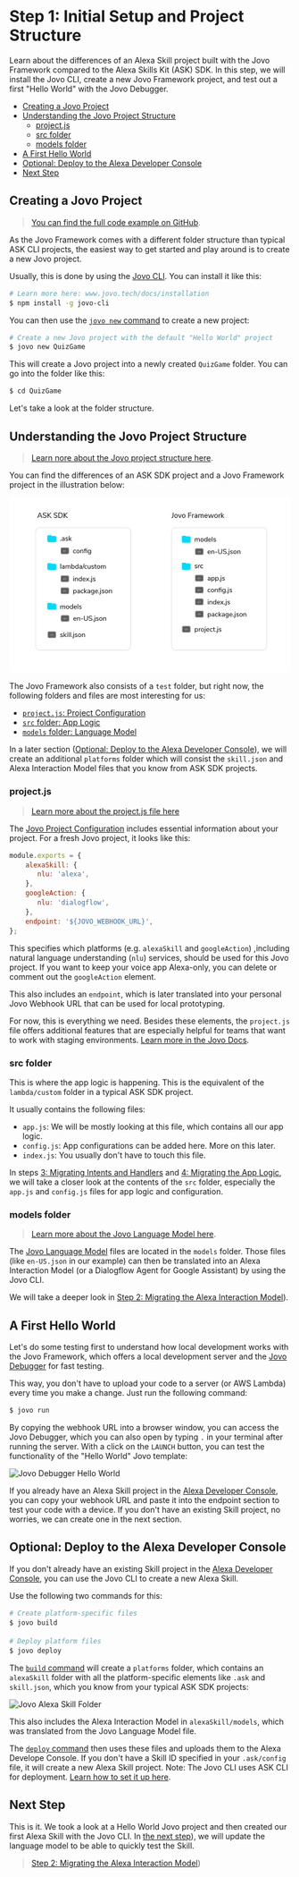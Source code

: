 # Step 1: Initial Setup and Project Structure

Learn about the differences of an Alexa Skill project built with the Jovo Framework compared to the Alexa Skills Kit (ASK) SDK. In this step, we will install the Jovo CLI, create a new Jovo Framework project, and test out a first "Hello World" with the Jovo Debugger.

* [Creating a Jovo Project](#creating-a-jovo-project)
* [Understanding the Jovo Project Structure](#understanding-the-jovo-project-structure)
   * [project.js](#projectjs)
   * [src folder](#src-folder)
   * [models folder](#models-folder)
* [A First Hello World](#a-first-hello-world)
* [Optional: Deploy to the Alexa Developer Console](#optional:-deploy-to-the-alexa-developer-console)
* [Next Step](#next-step)

## Creating a Jovo Project

> [You can find the full code example on GitHub](https://github.com/jovotech/skill-sample-nodejs-quiz-game/).

As the Jovo Framework comes with a different folder structure than typical ASK CLI projects, the easiest way to get started and play around is to create a new Jovo project.

Usually, this is done by using the [Jovo CLI](https://www.jovo.tech/docs/cli). You can install it like this:

```sh
# Learn more here: www.jovo.tech/docs/installation
$ npm install -g jovo-cli
```

You can then use the [`jovo new` command](https://www.jovo.tech/docs/cli/new) to create a new project:

```sh
# Create a new Jovo project with the default "Hello World" project
$ jovo new QuizGame
```

This will create a Jovo project into a newly created `QuizGame` folder. You can go into the folder like this:

```sh
$ cd QuizGame
```

Let's take a look at the folder structure.

## Understanding the Jovo Project Structure

> [Learn nore about the Jovo project structure here](https://www.jovo.tech/docs/project-structure).

You can find the differences of an ASK SDK project and a Jovo Framework project in the illustration below:

![ASK SDK vs Jovo Framework Folder Structures](./img/ask-sdk-vs-jovo-folder-structure.jpg)

The Jovo Framework also consists of a `test` folder, but right now, the following folders and files are most interesting for us:

* [`project.js`: Project Configuration](#projectjs)
* [`src` folder: App Logic](#src-folder)
* [`models` folder: Language Model](#models-folder)

In a later section ([Optional: Deploy to the Alexa Developer Console](#optional:-deploy-to-the-alexa-developer-console)), we will create an additional `platforms` folder which will consist the `skill.json` and Alexa Interaction Model files that you know from ASK SDK projects.

### project.js

> [Learn more about the project.js file here](https://www.jovo.tech/docs/project-js)

The [Jovo Project Configuration](https://www.jovo.tech/docs/project-js) includes essential information about your project. For a fresh Jovo project, it looks like this:

```js
module.exports = {
    alexaSkill: {
       nlu: 'alexa',
    },
    googleAction: {
       nlu: 'dialogflow',
    },
    endpoint: '${JOVO_WEBHOOK_URL}',
};
```

This specifies which platforms (e.g. `alexaSkill` and `googleAction`) ,including natural language understanding (`nlu`) services, should be used for this Jovo project. If you want to keep your voice app Alexa-only, you can delete or comment out the `googleAction` element.

This also includes an `endpoint`, which is later translated into your personal Jovo Webhook URL that can be used for local prototyping.

For now, this is everything we need. Besides these elements, the `project.js` file offers additional features that are especially helpful for teams that want to work with staging environments. [Learn more in the Jovo Docs](https://www.jovo.tech/docs/project-js).


### src folder

This is where the app logic is happening. This is the equivalent of the `lambda/custom` folder in a typical ASK SDK project.

It usually contains the following files:
* `app.js`: We will be mostly looking at this file, which contains all our app logic.
* `config.js`: App configurations can be added here. More on this later.
* `index.js`: You usually don't have to touch this file.

In steps [3: Migrating Intents and Handlers](./step-3-intents-handlers.md) and [4: Migrating the App Logic](./step-4-app-logic.md), we will take a closer look at the contents of the `src` folder, especially the `app.js` and `config.js` files for app logic and configuration.


### models folder

> [Learn more about the Jovo Language Model here](https://www.jovo.tech/docs/model).

The [Jovo Language Model](https://www.jovo.tech/docs/model) files are located in the `models` folder. Those files (like `en-US.json` in our example) can then be translated into an Alexa Interaction Model (or a Dialogflow Agent for Google Assistant) by using the Jovo CLI.

We will take a deeper look in [Step 2: Migrating the Alexa Interaction Model](./step-2-interaction-model.md)).


## A First Hello World

Let's do some testing first to understand how local development works with the Jovo Framework, which offers a local development server and the [Jovo Debugger](https://www.jovo.tech/docs/debugger) for fast testing.

This way, you don't have to upload your code to a server (or AWS Lambda) every time you make a change. Just run the following command:

```sh
$ jovo run
```

By copying the webhook URL into a browser window, you can access the Jovo Debugger, which you can also open by typing `.` in your terminal after running the server. With a click on the `LAUNCH` button, you can test the functionality of the "Hello World" Jovo template:

![Jovo Debugger Hello World](https://www.jovo.tech/img/docs/v2/jovo-debugger-helloworld.gif)

If you already have an Alexa Skill project in the [Alexa Developer Console](https://developer.amazon.com/alexa/console/ask), you can copy your webhook URL and paste it into the endpoint section to test your code with a device. If you don't have an existing Skill project, no worries, we can create one in the next section.


## Optional: Deploy to the Alexa Developer Console

If you don't already have an existing Skill project in the [Alexa Developer Console](https://developer.amazon.com/alexa/console/ask), you can use the Jovo CLI to create a new Alexa Skill.

Use the following two commands for this:

```sh
# Create platform-specific files
$ jovo build

# Deploy platform files
$ jovo deploy
```

The [`build` command](https://www.jovo.tech/docs/cli/build) will create a `platforms` folder, which contains an `alexaSkill` folder with all the platform-specific elements like `.ask` and `skill.json`, which you know from your typical ASK SDK projects:

![Jovo Alexa Skill Folder](https://www.jovo.tech/img/docs/v2/folder-structure-alexaSkill.png)

This also includes the Alexa Interaction Model in `alexaSkill/models`, which was translated from the Jovo Language Model file.

The [`deploy` command](https://www.jovo.tech/docs/cli/deploy) then uses these files and uploads them to the Alexa Develope Console. If you don't have a Skill ID specified in your `.ask/config` file, it will create a new Alexa Skill project. Note: The Jovo CLI uses ASK CLI for deployment. [Learn how to set it up here](https://www.jovo.tech/docs/cli/deploy#amazon-alexa-deployment).


## Next Step

This is it. We took a look at a Hello World Jovo project and then created our first Alexa Skill with the Jovo CLI. In [the next step](./step-2-interaction-model.md)), we will update the language model to be able to quickly test the Skill.

> [Step 2: Migrating the Alexa Interaction Model](./step-2-interaction-model.md))

<!--[metadata]: { "description": "Learn about the differences of an Alexa Skill project built with the Jovo Framework compared to the Alexa Skills Kit (ASK) SDK.", "author": "jan-koenig" }-->